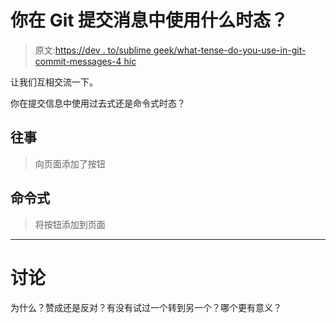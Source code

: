 # 你在 Git 提交消息中使用什么时态？

> 原文:[https://dev . to/sublime geek/what-tense-do-you-use-in-git-commit-messages-4 hic](https://dev.to/sublimegeek/what-tense-do-you-use-in-git-commit-messages--4hic)

让我们互相交流一下。

你在提交信息中使用过去式还是命令式时态？

## [](#past)往事

> 向页面添加了按钮

## [](#imperative)命令式

> 将按钮添加到页面

* * *

# [](#discuss)讨论

为什么？赞成还是反对？有没有试过一个转到另一个？哪个更有意义？